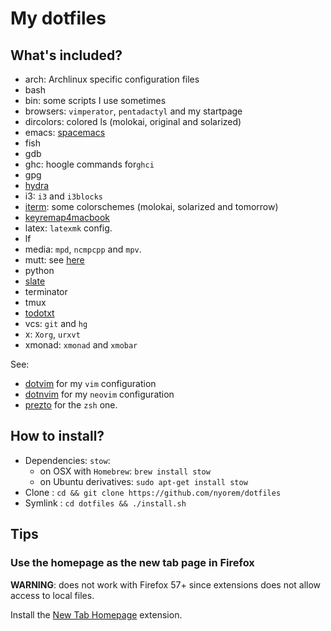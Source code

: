 # My dotfiles

## What's included?

- arch: Archlinux specific configuration files
- bash
- bin: some scripts I use sometimes
- browsers: `vimperator`, `pentadactyl` and my startpage
- dircolors: colored ls (molokai, original and solarized)
- emacs: [spacemacs](http://github.com/syl20bnr/spacemacs)
- fish
- gdb
- ghc: hoogle commands for`ghci`
- gpg
- [hydra](https://github.com/sdegutis/hydra)
- i3: `i3` and `i3blocks`
- [iterm](http://www.iterm2.com): some colorschemes (molokai, solarized and tomorrow)
- [keyremap4macbook](https://pqrs.org/macosx/keyremap4macbook/)
- latex: `latexmk` config.
- lf
- media: `mpd`, `ncmpcpp` and `mpv`.
- mutt: see [here](http://stevelosh.com/blog/2012/10/the-homely-mutt/)
- python
- [slate](https://github.com/jigish/slate)
- terminator
- tmux
- [todotxt](http://todotxt.com/)
- vcs: `git` and `hg`
- x: `Xorg`, `urxvt`
- xmonad: `xmonad` and `xmobar`

See:
- [dotvim](https://github.com/nyorem/dotvim) for my `vim` configuration
- [dotnvim](https://github.com/nyorem/dotnvim) for my `neovim` configuration
- [prezto](https://github.com/nyorem/prezto) for the `zsh` one.

## How to install?

- Dependencies: `stow`:
    - on OSX with `Homebrew`: `brew install stow`
    - on Ubuntu derivatives: `sudo apt-get install stow`
- Clone : `cd && git clone https://github.com/nyorem/dotfiles`
- Symlink : `cd dotfiles && ./install.sh`

## Tips

### Use the homepage as the new tab page in Firefox

**WARNING**: does not work with Firefox 57+ since extensions does not allow access to local files.

Install the [New Tab Homepage](https://addons.mozilla.org/fr/firefox/addon/new-tab-homepage/) extension.
